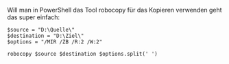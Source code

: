 Will man in PowerShell das Tool robocopy für das Kopieren verwenden geht das super einfach:

```console
$source = "D:\Quelle\"
$destination = "D:\Ziel\"
$options = "/MIR /ZB /R:2 /W:2"

robocopy $source $destination $options.split(' ')
```


